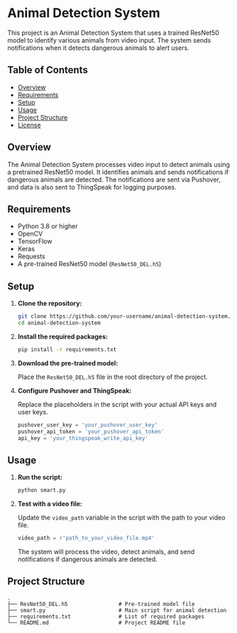 # Animal Detection System

This project is an Animal Detection System that uses a trained ResNet50 model to identify various animals from video input. The system sends notifications when it detects dangerous animals to alert users.

## Table of Contents

- [Overview](#overview)
- [Requirements](#requirements)
- [Setup](#setup)
- [Usage](#usage)
- [Project Structure](#project-structure)
- [License](#license)

## Overview

The Animal Detection System processes video input to detect animals using a pretrained ResNet50 model. It identifies animals and sends notifications if dangerous animals are detected. The notifications are sent via Pushover, and data is also sent to ThingSpeak for logging purposes.

## Requirements

- Python 3.8 or higher
- OpenCV
- TensorFlow
- Keras
- Requests
- A pre-trained ResNet50 model (`ResNet50_DEL.h5`)

## Setup

1. **Clone the repository:**

    ```bash
    git clone https://github.com/your-username/animal-detection-system.git
    cd animal-detection-system
    ```

2. **Install the required packages:**

    ```bash
    pip install -r requirements.txt
    ```

3. **Download the pre-trained model:**

    Place the `ResNet50_DEL.h5` file in the root directory of the project.

4. **Configure Pushover and ThingSpeak:**

    Replace the placeholders in the script with your actual API keys and user keys.

    ```python
    pushover_user_key = 'your_pushover_user_key'
    pushover_api_token = 'your_pushover_api_token'
    api_key = 'your_thingspeak_write_api_key'
    ```

## Usage

1. **Run the script:**

    ```bash
    python smart.py
    ```

2. **Test with a video file:**

    Update the `video_path` variable in the script with the path to your video file.

    ```python
    video_path = r'path_to_your_video_file.mp4'
    ```

    The system will process the video, detect animals, and send notifications if dangerous animals are detected.

## Project Structure

```plaintext
.
├── ResNet50_DEL.h5                # Pre-trained model file
├── smart.py                       # Main script for animal detection
├── requirements.txt               # List of required packages
└── README.md                      # Project README file
